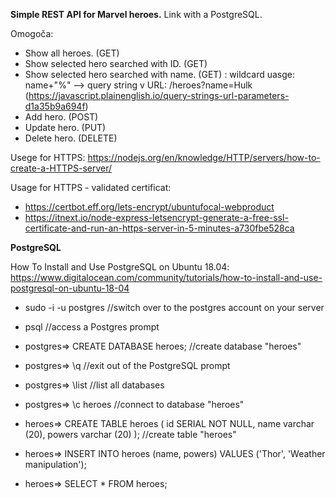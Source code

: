 **Simple  REST API for Marvel heroes.**
Link with a PostgreSQL.

Omogoča:
* Show all heroes. (GET)
* Show selected hero searched with ID. (GET)
* Show selected hero searched with name. (GET) : wildcard uasge: name+"%" --> query string v URL: /heroes?name=Hulk (https://javascript.plainenglish.io/query-strings-url-parameters-d1a35b9a694f)
* Add hero. (POST)
* Update hero. (PUT)
* Delete hero. (DELETE)

Usege for HTTPS:
https://nodejs.org/en/knowledge/HTTP/servers/how-to-create-a-HTTPS-server/

Usage for HTTPS - validated certificat:
* https://certbot.eff.org/lets-encrypt/ubuntufocal-webproduct
* https://itnext.io/node-express-letsencrypt-generate-a-free-ssl-certificate-and-run-an-https-server-in-5-minutes-a730fbe528ca


**PostgreSQL**

How To Install and Use PostgreSQL on Ubuntu 18.04:
https://www.digitalocean.com/community/tutorials/how-to-install-and-use-postgresql-on-ubuntu-18-04

* sudo -i -u postgres //switch over to the postgres account on your server
* psql //access a Postgres prompt
* postgres⇒ CREATE DATABASE heroes; //create database "heroes"
* postgres⇒ \q //exit out of the PostgreSQL prompt 
* postgres⇒ \list //list all databases
* postgres⇒ \c heroes //connect to database "heroes"


* heroes⇒ CREATE TABLE heroes (
	id SERIAL NOT NULL,
	name varchar (20),
	powers varchar (20)
); //create table "heroes"

* heroes⇒ INSERT INTO heroes (name, powers) VALUES ('Thor', 'Weather manipulation');

* heroes⇒ SELECT * FROM heroes;
